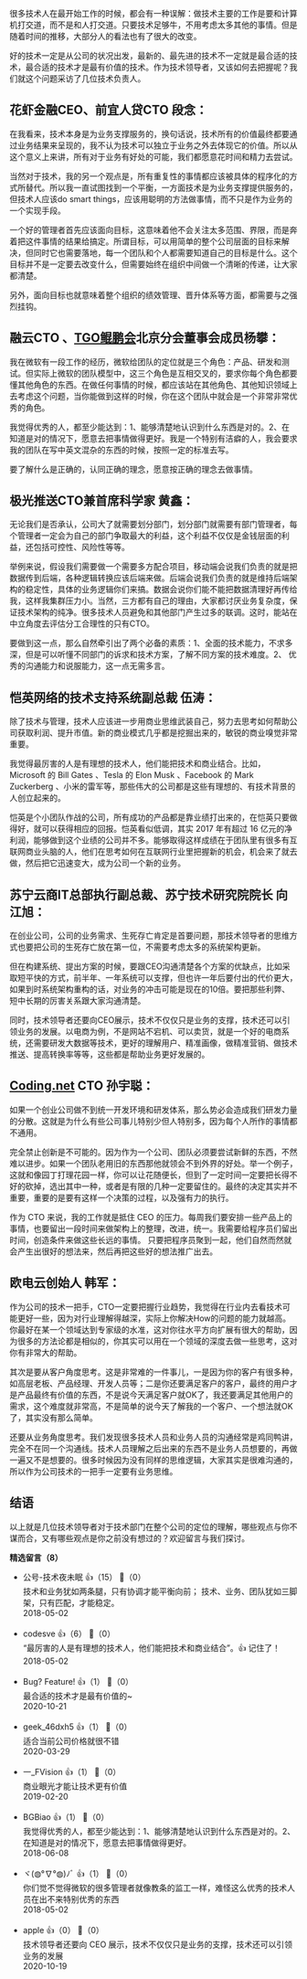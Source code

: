 很多技术人在最开始工作的时候，都会有一种误解：做技术主要的工作是要和计算机打交道，而不是和人打交道。只要技术足够牛，不用考虑太多其他的事情。但是随着时间的推移，大部分人的看法也有了很大的改变。

好的技术一定是从公司的状况出发，最新的、最先进的技术不一定就是最合适的技术，最合适的技术才是最有价值的技术。作为技术领导者，又该如何去把握呢？我们就这个问题采访了几位技术负责人。

## 花虾金融CEO、前宜人贷CTO 段念：

在我看来，技术本身是为业务支撑服务的，换句话说，技术所有的价值最终都要通过业务结果来呈现的，我不认为技术可以独立于业务之外去体现它的价值。所以从这个意义上来讲，所有对于业务有好处的可能，我们都愿意花时间和精力去尝试。

当然对于技术，我的另一个观点是，所有重复性的事情都应该被具体的程序化的方式所替代。所以我一直试图找到一个平衡，一方面技术是为业务支撑提供服务的，但技术人应该do smart things，应该用聪明的方法做事情，而不只是作为业务的一个实现手段。

一个好的管理者首先应该面向目标，这意味着他不会关注太多范围、界限，而是奔着把这件事情的结果给搞定。所谓目标，可以用简单的整个公司层面的目标来解决，但同时它也需要落地，每一个团队和个人都需要知道自己的目标是什么。这个目标并不是一定要去改变什么，但需要始终在组织中间做一个清晰的传递，让大家都清楚。

另外，面向目标也就意味着整个组织的绩效管理、晋升体系等方面，都需要与之强烈挂钩。

## 融云CTO 、[TGO鲲鹏会](http://tgo.geekbang.org)北京分会董事会成员杨攀：

我在微软有一段工作的经历，微软给团队的定位就是三个角色：产品、研发和测试。但实际上微软的团队模型中，这三个角色是互相交叉的，要求你每个角色都要懂其他角色的东西。在做任何事情的时候，都应该站在其他角色、其他知识领域上去考虑这个问题，当你能做到这样的时候，你在这个团队中就会是一个非常非常优秀的角色。

我觉得优秀的人，都至少能达到：1、能够清楚地认识到什么东西是对的。2、在知道是对的情况下，愿意去把事情做得更好。我是一个特别有洁癖的人，我会要求我的团队在写中英文混杂的东西的时候，按照一定的标准去写。

要了解什么是正确的，认同正确的理念，愿意按正确的理念去做事情。

## 极光推送CTO兼首席科学家 黄鑫：

无论我们是否承认，公司大了就需要划分部门，划分部门就需要有部门管理者，每个管理者一定会为自己的部门争取最大的利益，这个利益不仅仅是金钱层面的利益，还包括可控性、风险性等等。

举例来说，假设我们需要做一个需要多方配合项目，移动端会说我们负责的就是把数据传到后端，各种逻辑转换应该后端来做。后端会说我们负责的就是维持后端架构的稳定性，具体的业务逻辑你们来搞。数据会说你们能不能把数据清理好再传给我，这样我集群压力小。当然，三方都有自己的理由，大家都讨厌业务复杂度，保证技术架构的纯净。很多技术人员避免和其他部门产生过多的联调。这时，能站在中立角度去评估分工合理性的只有CTO。

要做到这一点，那么自然牵引出了两个必备的素质：1、全面的技术能力，不求多深，但是可以听懂不同部门的诉求和技术方案，了解不同方案的技术难度。2、 优秀的沟通能力和说服能力，这一点无需多言。

## 恺英网络的技术支持系统副总裁 伍涛：

除了技术与管理，技术人应该进一步用商业思维武装自己，努力去思考如何帮助公司获取利润、提升市值。新的商业模式几乎都是挖掘出来的，敏锐的商业嗅觉非常重要。

我觉得最厉害的人是有理想的技术人，他们能把技术和商业结合。比如，Microsoft 的 Bill Gates 、Tesla 的 Elon Musk 、Facebook 的 Mark Zuckerberg 、小米的雷军等，那些伟大的公司都是这些有理想的、有技术背景的人创立起来的。

恺英是个小团队作战的公司，所有成功的产品都是靠业绩打出来的，在恺英只要做得好，就可以获得相应的回报。恺英看似低调，其实 2017 年有超过 16 亿元的净利润，能够做到这个业绩的公司并不多。能够取得这样成绩在于团队里有很多有互联网商业头脑的人，他们在思考如何在互联网行业里把握新的机会，机会来了就去做，然后把它迅速变大，成为公司一个新的业务。

## 苏宁云商IT总部执行副总裁、苏宁技术研究院院长 向江旭：

在创业公司，公司的业务需求、生死存亡肯定是首要问题，那技术领导者的思维方式也要把公司的生死存亡放在第一位，不需要考虑太多的系统架构更新。

但在构建系统、提出方案的时候，要跟CEO沟通清楚各个方案的优缺点，比如采取短平快的方式，前半年、一年系统可以支撑，但也许一年后要付出的代价更大，如果到时系统架构重构的话，对业务的冲击可能是现在的10倍。要把那些利弊、短中长期的厉害关系跟大家沟通清楚。

同时，技术领导者还要向CEO展示，技术不仅仅只是业务的支撑，技术还可以引领业务的发展。以电商为例，不是网站不宕机、可以卖货，就是一个好的电商系统，还需要研发大数据等技术，更好的理解用户、精准画像，做精准营销、做技术推送、提高转换率等等，这些都是帮助业务更好发展的。

## [Coding.net](http://Coding.net) CTO 孙宇聪：

如果一个创业公司做不到统一开发环境和研发体系，那么势必会造成我们研发力量的分散。这就是为什么有些公司事儿特别少但人特别多，因为每个人所作的事情都不通用。

完全禁止创新是不可能的。因为作为一个公司、团队必须要尝试新鲜的东西，不然难以进步。如果一个团队老用旧的东西那他就领会不到外界的好处。举一个例子，这就和像园丁打理花园一样，你可以让花随便长，但到了一定时间一定要把长得不好的砍掉，选出其中一种，或者是有限的几种一定要留住的。最终的决定其实并不重要，重要的是要有这样一个决策的过程，以及强有力的执行。

作为 CTO 来说，我的工作就是抵住 CEO 的压力。每周我们要安排一些产品上的事情，也要留出一段时间来做架构上的整理，改进，统一。我需要给程序员们留出时间，创造条件来做这些长远的事情。 只要把程序员聚到一起，他们自然而然就会产生出很好的想法来，然后再把这些好的想法推广出去。

## 欧电云创始人 韩军：

作为公司的技术一把手，CTO一定要把握行业趋势，我觉得在行业内去看技术可能更好一些，因为对行业理解得越深，实际上你解决How的问题的能力就越高。你最好在某一个领域达到专家级的水准，这对你往水平方向扩展有很大的帮助，因为很多的方法论都是相似的，你其实可以用在一个领域的深度去做一些思考，这对你有非常大的帮助。

其次是要从客户角度思考。这是非常难的一件事儿，一是因为你的客户有很多种，如高层老板、产品经理、开发人员等；二是你还要满足客户的客户，最终的用户才是产品最终有价值的东西，不是说今天满足客户就OK了，我还要满足其他用户的需求，这个难度就非常高，不是简单的说今天了解我的一个客户、一个想法就OK了，其实没有那么简单。

还要从业务角度思考。我们发现很多技术人员和业务人员的沟通经常是鸡同鸭讲，完全不在同一个沟通线。技术人员理解之后出来的东西不是业务人员想要的，再做一遍又不是想要的。很多时候因为没有同样的思维逻辑，大家其实是很难沟通的，所以作为公司技术的一把手一定要有业务思维。

## 结语

以上就是几位技术领导者对于技术部门在整个公司的定位的理解，哪些观点与你不谋而合，又有哪些观点是你之前没有想过的？欢迎留言与我们探讨。
<div><strong>精选留言（8）</strong></div><ul>
<li><span>公号-技术夜未眠</span> 👍（15） 💬（0）<div>技术和业务犹如两条腿，只有协调才能平衡向前；
技术、业务、团队犹如三脚架，只有匹配，才能稳定。</div>2018-05-02</li><br/><li><span>codesve</span> 👍（6） 💬（0）<div>“最厉害的人是有理想的技术人，他们能把技术和商业结合”。👍 记住了！</div>2018-05-02</li><br/><li><span>Bug? Feature!</span> 👍（1） 💬（0）<div>最合适的技术才是最有价值的~</div>2020-10-21</li><br/><li><span>geek_46dxh5</span> 👍（1） 💬（0）<div>适合当前公司价格就很不错</div>2020-03-29</li><br/><li><span>一_FVision</span> 👍（1） 💬（0）<div>商业眼光才能让技术更有价值</div>2019-02-20</li><br/><li><span>BGBiao</span> 👍（1） 💬（0）<div>我觉得优秀的人，都至少能达到：1、能够清楚地认识到什么东西是对的。2、在知道是对的情况下，愿意去把事情做得更好。</div>2018-06-08</li><br/><li><span>ヾ(◍°∇°◍)ﾉﾞ</span> 👍（1） 💬（0）<div>你们觉不觉得微软的很多管理者就像教条的监工一样，难怪这么优秀的技术人员在出不来特别优秀的东西</div>2018-05-02</li><br/><li><span>apple</span> 👍（0） 💬（0）<div>技术领导者还要向 CEO 展示，技术不仅仅只是业务的支撑，技术还可以引领业务的发展</div>2020-10-19</li><br/>
</ul>